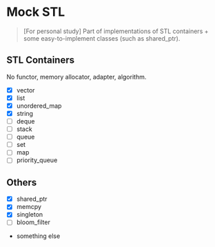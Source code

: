 # Mock STL

> [For personal study] Part of implementations of STL containers + some
> easy-to-implement classes (such as shared\_ptr).

## STL Containers

No functor, memory allocator, adapter, algorithm.

* [x] vector
* [x] list
* [x] unordered\_map
* [x] string
* [ ] deque
* [ ] stack
* [ ] queue
* [ ] set
* [ ] map
* [ ] priority\_queue

## Others

* [x] shared\_ptr
* [x] memcpy
* [x] singleton
* [ ] bloom\_filter
* something else
